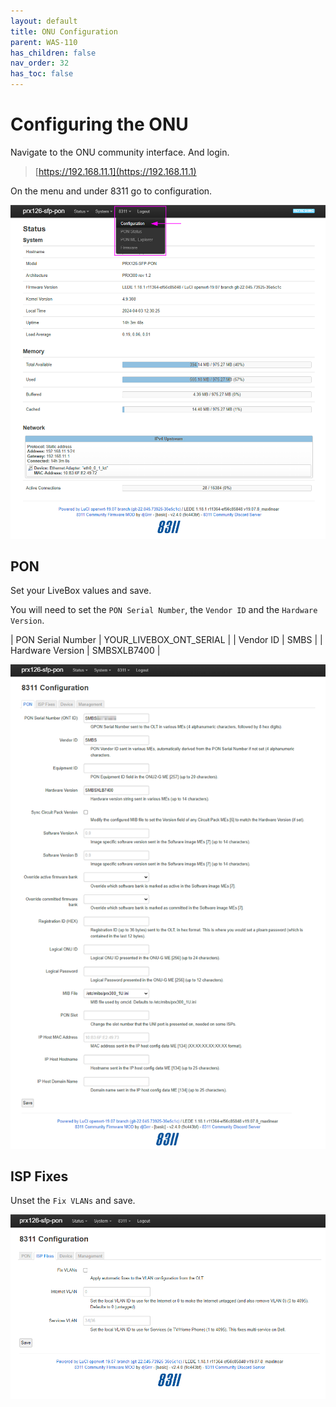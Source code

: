 ```yaml
---
layout: default 
title: ONU Configuration
parent: WAS-110
has_children: false
nav_order: 32
has_toc: false
---
```



# Configuring the ONU

Navigate to the ONU community interface. And login.

> [https://192.168.11.1](https://192.168.11.1)

On the menu and under 8311 go to configuration.

![image](https://raw.githubusercontent.com/akhamar/orange-xgs-pon/main/assets/images/was-110/WAS-110-community-configuration.png)


## PON

Set your LiveBox values and save.

You will need to set the `PON Serial Number`, the `Vendor ID` and the `Hardware Version`.

| PON Serial Number | YOUR_LIVEBOX_ONT_SERIAL |
| Vendor ID         | SMBS                    |
| Hardware Version  | SMBSXLB7400             |

![image](https://raw.githubusercontent.com/akhamar/orange-xgs-pon/main/assets/images/was-110/WAS-110-community-configuration-values-01.png)


## ISP Fixes

Unset the `Fix VLANs` and save.

![image](https://raw.githubusercontent.com/akhamar/orange-xgs-pon/main/assets/images/was-110/WAS-110-community-configuration-values-02.png)


